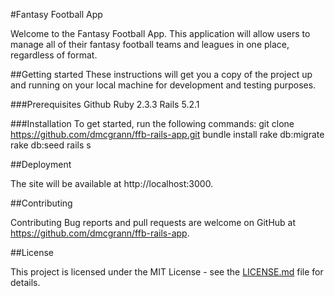 #Fantasy Football App

Welcome to the Fantasy Football App. This application will allow users to manage all of their fantasy football teams and leagues in one place, regardless of format.

##Getting started
These instructions will get you a copy of the project up and running on your local machine for development and testing purposes.

###Prerequisites
  Github
  Ruby 2.3.3
  Rails 5.2.1

###Installation
To get started, run the following commands:
  git clone https://github.com/dmcgrann/ffb-rails-app.git
  bundle install
  rake db:migrate
  rake db:seed
  rails s

##Deployment

The site will be available at http://localhost:3000.

##Contributing

Contributing Bug reports and pull requests are welcome on GitHub at https://github.com/dmcgrann/ffb-rails-app.

##License

This project is licensed under the MIT License - see the [LICENSE.md](LICENSE.md) file for details.
